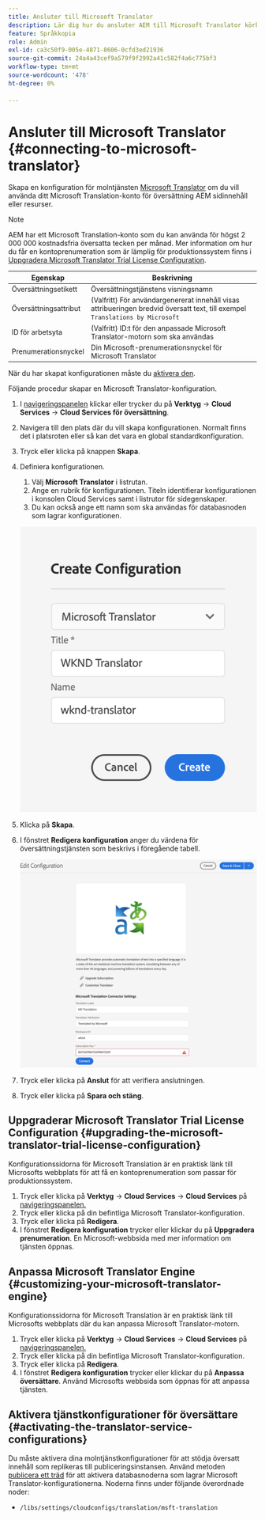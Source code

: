 ```yaml
---
title: Ansluter till Microsoft Translator
description: Lär dig hur du ansluter AEM till Microsoft Translator körklart för att automatisera ditt arbetsflöde för översättning.
feature: Språkkopia
role: Admin
exl-id: ca3c50f9-005e-4871-8606-0cfd3ed21936
source-git-commit: 24a4a43cef9a579f9f2992a41c582f4a6c775bf3
workflow-type: tm+mt
source-wordcount: '478'
ht-degree: 0%

---
```


# Ansluter till Microsoft Translator {#connecting-to-microsoft-translator}

Skapa en konfiguration för molntjänsten [Microsoft Translator](https://hub.microsofttranslator.com) om du vill använda ditt Microsoft Translation-konto för översättning AEM sidinnehåll eller resurser.

>[!NOTE]
>
>AEM har ett Microsoft Translation-konto som du kan använda för högst 2 000 000 kostnadsfria översatta tecken per månad. Mer information om hur du får en kontoprenumeration som är lämplig för produktionssystem finns i [Uppgradera Microsoft Translator Trial License Configuration](#upgrading-the-microsoft-translator-trial-license-configuration).

| Egenskap | Beskrivning |
|---|---|
| Översättningsetikett | Översättningstjänstens visningsnamn |
| Översättningsattribut | (Valfritt) För användargenererat innehåll visas attribueringen bredvid översatt text, till exempel `Translations by Microsoft` |
| ID för arbetsyta | (Valfritt) ID:t för den anpassade Microsoft Translator-motorn som ska användas |
| Prenumerationsnyckel | Din Microsoft-prenumerationsnyckel för Microsoft Translator |

När du har skapat konfigurationen måste du [aktivera den](#activating-the-translator-service-configurations).

Följande procedur skapar en Microsoft Translator-konfiguration.

1. I [navigeringspanelen](/help/sites-cloud/authoring/getting-started/basic-handling.md#first-steps) klickar eller trycker du på **Verktyg** -> **Cloud Services** -> **Cloud Services för översättning**.
1. Navigera till den plats där du vill skapa konfigurationen. Normalt finns det i platsroten eller så kan det vara en global standardkonfiguration.
1. Tryck eller klicka på knappen **Skapa**.
1. Definiera konfigurationen.
   1. Välj **Microsoft Translator** i listrutan.
   1. Ange en rubrik för konfigurationen. Titeln identifierar konfigurationen i konsolen Cloud Services samt i listrutor för sidegenskaper.
   1. Du kan också ange ett namn som ska användas för databasnoden som lagrar konfigurationen.

   ![Skapa översättningskonfiguration](../assets/create-translation-config.png)

1. Klicka på **Skapa**.
1. I fönstret **Redigera konfiguration** anger du värdena för översättningstjänsten som beskrivs i föregående tabell.

   ![Redigera översättningskonfiguration](../assets/edit-translation-config.png)

1. Tryck eller klicka på **Anslut** för att verifiera anslutningen.
1. Tryck eller klicka på **Spara och stäng**.

## Uppgraderar Microsoft Translator Trial License Configuration {#upgrading-the-microsoft-translator-trial-license-configuration}

Konfigurationssidorna för Microsoft Translation är en praktisk länk till Microsofts webbplats för att få en kontoprenumeration som passar för produktionssystem.

1. Tryck eller klicka på **Verktyg** -> **Cloud Services** -> **Cloud Services** på [navigeringspanelen.](/help/sites-cloud/authoring/getting-started/basic-handling.md#first-steps)
1. Tryck eller klicka på din befintliga Microsoft Translator-konfiguration.
1. Tryck eller klicka på **Redigera**.
1. I fönstret **Redigera konfiguration** trycker eller klickar du på **Uppgradera prenumeration**. En Microsoft-webbsida med mer information om tjänsten öppnas.

## Anpassa Microsoft Translator Engine {#customizing-your-microsoft-translator-engine}

Konfigurationssidorna för Microsoft Translation är en praktisk länk till Microsofts webbplats där du kan anpassa Microsoft Translator-motorn.

1. Tryck eller klicka på **Verktyg** -> **Cloud Services** -> **Cloud Services** på [navigeringspanelen.](/help/sites-cloud/authoring/getting-started/basic-handling.md#first-steps)
1. Tryck eller klicka på din befintliga Microsoft Translator-konfiguration.
1. Tryck eller klicka på **Redigera**.
1. I fönstret **Redigera konfiguration** trycker eller klickar du på **Anpassa översättare**. Använd Microsofts webbsida som öppnas för att anpassa tjänsten.

## Aktivera tjänstkonfigurationer för översättare {#activating-the-translator-service-configurations}

Du måste aktivera dina molntjänstkonfigurationer för att stödja översatt innehåll som replikeras till publiceringsinstansen. Använd metoden [publicera ett träd](/help/sites-cloud/authoring/fundamentals/publishing-pages.md#publishing-and-unpublishing-a-tree) för att aktivera databasnoderna som lagrar Microsoft Translator-konfigurationerna. Noderna finns under följande överordnade noder:

* `/libs/settings/cloudconfigs/translation/msft-translation`
